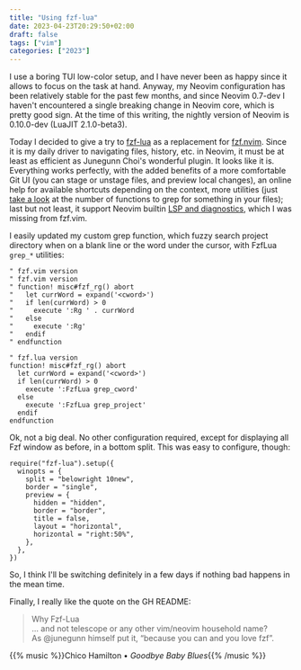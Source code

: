 ```yaml
---
title: "Using fzf-lua"
date: 2023-04-23T20:29:50+02:00
draft: false
tags: ["vim"]
categories: ["2023"]
---
```


I use a boring TUI low-color setup, and I have never been as happy since it allows to focus on the task at hand. Anyway, my Neovim configuration has been relatively stable for the past few months, and since Neovim 0.7-dev I haven't encountered a single breaking change in Neovim core, which is pretty good sign. At the time of this writing, the nightly version of Neovim is 0.10.0-dev (LuaJIT 2.1.0-beta3).

Today I decided to give a try to [fzf-lua](https://github.com/ibhagwan/fzf-lua) as a replacement for [fzf.nvim](https://github.com/junegunn/fzf.vim). Since it is my daily driver to navigating files, history, etc. in Neovim, it must be at least as efficient as Junegunn Choi's wonderful plugin. It looks like it is. Everything works perfectly, with the added benefits of a more comfortable Git UI (you can stage or unstage files, and preview local changes), an online help for available shortcuts depending on the context, more utilities (just [take a look](https://github.com/ibhagwan/fzf-lua#search) at the number of functions to grep for something in your files); last but not least, it support Neovim builtin [LSP and diagnostics](https://github.com/ibhagwan/fzf-lua#lspdiagnostics), which I was missing from fzf.vim.

I easily updated my custom grep function, which fuzzy search project directory when on a blank line or the word under the cursor, with FzfLua `grep_*` utilities:

```
" fzf.vim version
" fzf.vim version
" function! misc#fzf_rg() abort
"   let currWord = expand('<cword>')
"   if len(currWord) > 0
"     execute ':Rg ' . currWord
"   else
"     execute ':Rg'
"   endif
" endfunction

" fzf.lua version
function! misc#fzf_rg() abort
  let currWord = expand('<cword>')
  if len(currWord) > 0
    execute ':FzfLua grep_cword'
  else
    execute ':FzfLua grep_project'
  endif
endfunction
```

Ok, not a big deal. No other configuration required, except for displaying all Fzf window as before, in a bottom split. This was easy to configure, though:

```
require("fzf-lua").setup({
  winopts = {
    split = "belowright 10new",
    border = "single",
    preview = {
      hidden = "hidden",
      border = "border",
      title = false,
      layout = "horizontal",
      horizontal = "right:50%",
    },
  },
})
```

So, I think I'll be switching definitely in a few days if nothing bad happens in the mean time.

Finally, I really like the quote on the GH README:

> Why Fzf-Lua<br>
> ... and not telescope or any other vim/neovim household name?<br>
> As @junegunn himself put it, “because you can and you love fzf”.

{{% music %}}Chico Hamilton • _Goodbye Baby Blues_{{% /music %}}
